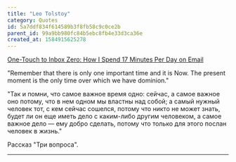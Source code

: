 ```yaml
---
title: "Leo Tolstoy"
category: Quotes
id: 5a7ddf834f614589b3f8fb58c9c0ce2b
parent_id: 99a9bb980fc84b5ebc8fb4e33d3ca36e
created_at: 1584915625278
---
```


[One-Touch to Inbox Zero: How I Spend 17 Minutes Per Day on Email](https://fortelabs.co/blog/one-touch-to-inbox-zero)

"Remember that there is only one important time and it is Now. The present moment is the only time over which we have dominion."

"Так и помни, что самое важное время одно: сейчас, а самое важное оно потому, что в нем одном мы властны над собой; а самый нужный человек тот, с кем сейчас сошелся, потому что никто не может знать, будет ли он еще иметь дело с каким-либо другим человеком, а самое важное дело — ему добро сделать, потому что только для этого послан человек в жизнь."

Рассказ "Три вопроса".

---



                